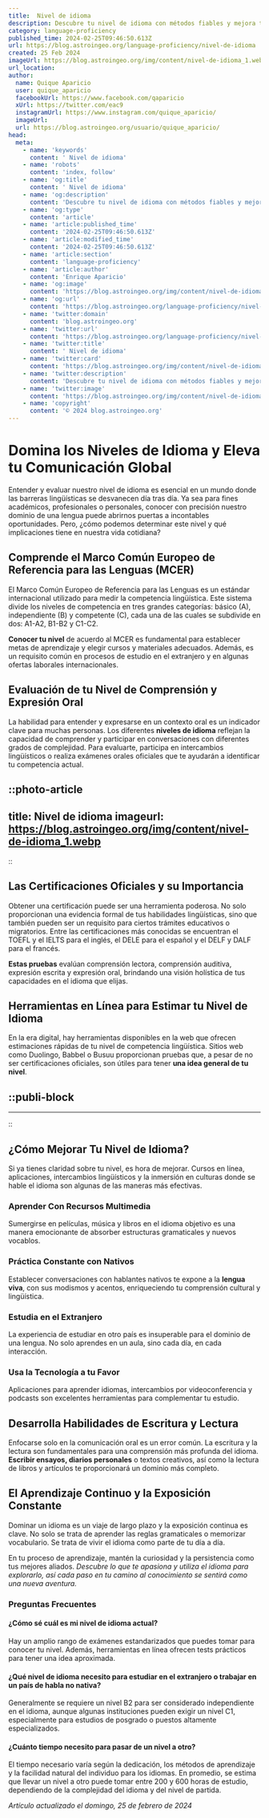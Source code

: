 ```yaml
---
title:  Nivel de idioma
description: Descubre tu nivel de idioma con métodos fiables y mejora tus habilidades lingüísticas de forma efectiva. ¡Empieza ahora!
category: language-proficiency
published_time: 2024-02-25T09:46:50.613Z
url: https://blog.astroingeo.org/language-proficiency/nivel-de-idioma
created: 25 Feb 2024
imageUrl: https://blog.astroingeo.org/img/content/nivel-de-idioma_1.webp
url_location:
author:
  name: Quique Aparicio
  user: quique_aparicio
  facebookUrl: https://www.facebook.com/qaparicio
  xUrl: https://twitter.com/eac9
  instagramUrl: https://www.instagram.com/quique_aparicio/
  imageUrl: 
  url: https://blog.astroingeo.org/usuario/quique_aparicio/
head:
  meta:
    - name: 'keywords'
      content: ' Nivel de idioma'
    - name: 'robots'
      content: 'index, follow'
    - name: 'og:title'
      content: ' Nivel de idioma'
    - name: 'og:description'
      content: 'Descubre tu nivel de idioma con métodos fiables y mejora tus habilidades lingüísticas de forma efectiva. ¡Empieza ahora!'
    - name: 'og:type'
      content: 'article'
    - name: 'article:published_time'
      content: '2024-02-25T09:46:50.613Z'
    - name: 'article:modified_time'
      content: '2024-02-25T09:46:50.613Z'
    - name: 'article:section'
      content: 'language-proficiency'
    - name: 'article:author'
      content: 'Enrique Aparicio'
    - name: 'og:image'
      content: 'https://blog.astroingeo.org/img/content/nivel-de-idioma_1.webp'
    - name: 'og:url'
      content: 'https://blog.astroingeo.org/language-proficiency/nivel-de-idioma'
    - name: 'twitter:domain'
      content: 'blog.astroingeo.org'
    - name: 'twitter:url'
      content: 'https://blog.astroingeo.org/language-proficiency/nivel-de-idioma'
    - name: 'twitter:title'
      content: ' Nivel de idioma'
    - name: 'twitter:card'
      content: 'https://blog.astroingeo.org/img/content/nivel-de-idioma_1.webp'
    - name: 'twitter:description'
      content: 'Descubre tu nivel de idioma con métodos fiables y mejora tus habilidades lingüísticas de forma efectiva. ¡Empieza ahora!'
    - name: 'twitter:image'
      content: 'https://blog.astroingeo.org/img/content/nivel-de-idioma_1.webp'
    - name: 'copyright'
      content: '© 2024 blog.astroingeo.org'
---
```

# Domina los Niveles de Idioma y Eleva tu Comunicación Global

Entender y evaluar nuestro nivel de idioma es esencial en un mundo donde las barreras lingüísticas se desvanecen día tras día. Ya sea para fines académicos, profesionales o personales, conocer con precisión nuestro dominio de una lengua puede abrirnos puertas a incontables oportunidades. Pero, ¿cómo podemos determinar este nivel y qué implicaciones tiene en nuestra vida cotidiana?

## Comprende el Marco Común Europeo de Referencia para las Lenguas (MCER)
El Marco Común Europeo de Referencia para las Lenguas es un estándar internacional utilizado para medir la competencia lingüística. Este sistema divide los niveles de competencia en tres grandes categorías: básico (A), independiente (B) y competente (C), cada una de las cuales se subdivide en dos: A1-A2, B1-B2 y C1-C2. 

**Conocer tu nivel** de acuerdo al MCER es fundamental para establecer metas de aprendizaje y elegir cursos y materiales adecuados. Además, es un requisito común en procesos de estudio en el extranjero y en algunas ofertas laborales internacionales.

## Evaluación de tu Nivel de Comprensión y Expresión Oral
La habilidad para entender y expresarse en un contexto oral es un indicador clave para muchas personas. Los diferentes **niveles de idioma** reflejan la capacidad de comprender y participar en conversaciones con diferentes grados de complejidad. Para evaluarte, participa en intercambios lingüísticos o realiza exámenes orales oficiales que te ayudarán a identificar tu competencia actual.


::photo-article
---
title:  Nivel de idioma
imageurl: https://blog.astroingeo.org/img/content/nivel-de-idioma_1.webp
---
::


## Las Certificaciones Oficiales y su Importancia
Obtener una certificación puede ser una herramienta poderosa. No solo proporcionan una evidencia formal de tus habilidades lingüísticas, sino que también pueden ser un requisito para ciertos trámites educativos o migratorios. Entre las certificaciones más conocidas se encuentran el TOEFL y el IELTS para el inglés, el DELE para el español y el DELF y DALF para el francés.

**Estas pruebas** evalúan comprensión lectora, comprensión auditiva, expresión escrita y expresión oral, brindando una visión holística de tus capacidades en el idioma que elijas.

## Herramientas en Línea para Estimar tu Nivel de Idioma
En la era digital, hay herramientas disponibles en la web que ofrecen estimaciones rápidas de tu nivel de competencia lingüística. Sitios web como Duolingo, Babbel o Busuu proporcionan pruebas que, a pesar de no ser certificaciones oficiales, son útiles para tener **una idea general de tu nivel**.


  ::publi-block
  ---
  ---
  ::
  
  
## ¿Cómo Mejorar Tu Nivel de Idioma?
Si ya tienes claridad sobre tu nivel, es hora de mejorar. Cursos en línea, aplicaciones, intercambios lingüísticos y la inmersión en culturas donde se hable el idioma son algunas de las maneras más efectivas.

### Aprender Con Recursos Multimedia
Sumergirse en películas, música y libros en el idioma objetivo es una manera emocionante de absorber estructuras gramaticales y nuevos vocablos.

### Práctica Constante con Nativos
Establecer conversaciones con hablantes nativos te expone a la **lengua viva**, con sus modismos y acentos, enriqueciendo tu comprensión cultural y lingüística.

### Estudia en el Extranjero
La experiencia de estudiar en otro país es insuperable para el dominio de una lengua. No solo aprendes en un aula, sino cada día, en cada interacción.

### Usa la Tecnología a tu Favor
Aplicaciones para aprender idiomas, intercambios por videoconferencia y podcasts son excelentes herramientas para complementar tu estudio.

## Desarrolla Habilidades de Escritura y Lectura
Enfocarse solo en la comunicación oral es un error común. La escritura y la lectura son fundamentales para una comprensión más profunda del idioma. **Escribir ensayos, diarios personales** o textos creativos, así como la lectura de libros y artículos te proporcionará un dominio más completo.

## El Aprendizaje Continuo y la Exposición Constante
Dominar un idioma es un viaje de largo plazo y la exposición continua es clave. No solo se trata de aprender las reglas gramaticales o memorizar vocabulario. Se trata de vivir el idioma como parte de tu día a día.

En tu proceso de aprendizaje, mantén la curiosidad y la persistencia como tus mejores aliados. *Descubre lo que te apasiona y utiliza el idioma para explorarlo, así cada paso en tu camino al conocimiento se sentirá como una nueva aventura.*

### Preguntas Frecuentes

#### ¿Cómo sé cuál es mi nivel de idioma actual?
Hay un amplio rango de exámenes estandarizados que puedes tomar para conocer tu nivel. Además, herramientas en línea ofrecen tests prácticos para tener una idea aproximada.

#### ¿Qué nivel de idioma necesito para estudiar en el extranjero o trabajar en un país de habla no nativa?
Generalmente se requiere un nivel B2 para ser considerado independiente en el idioma, aunque algunas instituciones pueden exigir un nivel C1, especialmente para estudios de posgrado o puestos altamente especializados.

#### ¿Cuánto tiempo necesito para pasar de un nivel a otro?
El tiempo necesario varía según la dedicación, los métodos de aprendizaje y la facilidad natural del individuo para los idiomas. En promedio, se estima que llevar un nivel a otro puede tomar entre 200 y 600 horas de estudio, dependiendo de la complejidad del idioma y del nivel de partida.

_Artículo actualizado el domingo, 25 de febrero de 2024_